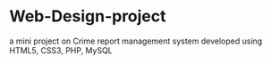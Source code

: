 # Web-Design-project
a mini project on Crime report management system developed using HTML5, CSS3, PHP, MySQL
